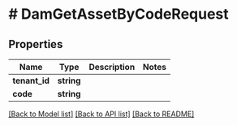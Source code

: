 # # DamGetAssetByCodeRequest


## Properties 


Name | Type | Description | Notes
------------ | ------------- | ------------- | -------------
**tenant_id**| **string** |   |
**code**| **string** |   |


[[Back to Model list]](../../README.md#models) [[Back to API list]](../../README.md#endpoints) [[Back to README]](../../README.md)

